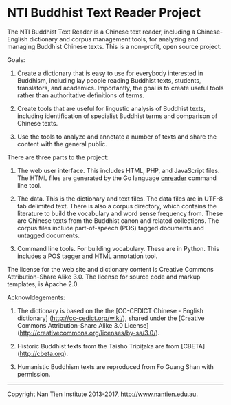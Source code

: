 NTI Buddhist Text Reader Project
===============================================================================

The NTI Buddhist Text Reader is a Chinese text reader, including a 
Chinese-English dictionary and corpus management tools, for analyzing and
managing Buddhist Chinese texts. This is a non-profit, open source project.

Goals:

1. Create a dictionary that is easy to use for everybody interested in Buddhism, 
   including lay people reading Buddhist texts, students, translators, and
   academics. Importantly, the goal is to create useful tools rather than
   authoritative definitions of terms.

2. Create tools that are useful for lingustic analysis of Buddhist texts,
   including identification of specialist Buddhist terms and comparison of
   Chinese texts.

3. Use the tools to analyze and annotate a number of texts and share the content 
   with the general public.

There are three parts to the project:

1. The web user interface. This includes HTML, PHP, and JavaScript files. The
   HTML files are generated by the Go language 
   [cnreader](https://github.com/alexamies/chinesenotes.com/tree/master/go/src/cnreader)
   command line tool.

2. The data. This is the dictionary and text files. The data files are in UTF-8
   tab delimited text. There is also a corpus directory, which contains the
   literature to build the vocabulary and word sense frequency from. These are
   Chinese texts from the Buddhist canon and related collections. The corpus 
   files include part-of-speech (POS) tagged documents and untagged documents.

3. Command line tools. For building vocabulary. These are in Python. This
   includes a POS tagger and HTML annotation tool.

The license for the web site and dictionary content is Creative Commons 
Attribution-Share Alike 3.0. The license for source code and markup templates, 
is Apache 2.0.

Acknowldegements:

1. The dictionary is based on the the [CC-CEDICT Chinese - English dictionary]
   (http://cc-cedict.org/wiki/), shared under the 
   [Creative Commons Attribution-Share Alike 3.0 License]
   (http://creativecommons.org/licenses/by-sa/3.0/).

2. Historic Buddhist texts from the Taishō Tripiṭaka are from [CBETA]
   (http://cbeta.org).

3. Humanistic Buddhism texts are reproduced from Fo Guang Shan with permission.

-------------------------------------------------------------------------------
Copyright Nan Tien Institute 2013-2017, http://www.nantien.edu.au.

